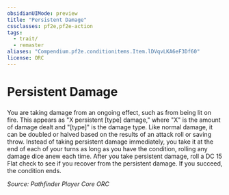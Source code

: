 ```yaml
---
obsidianUIMode: preview
title: "Persistent Damage"
cssclasses: pf2e,pf2e-action
tags:
  - trait/
  - remaster
aliases: "Compendium.pf2e.conditionitems.Item.lDVqvLKA6eF3Df60"
license: ORC
---
```

# Persistent Damage

### 






You are taking damage from an ongoing effect, such as from being lit on fire. This appears as "X persistent \[type\] damage," where "X" is the amount of damage dealt and "\[type\]" is the damage type. Like normal damage, it can be doubled or halved based on the results of an attack roll or saving throw. Instead of taking persistent damage immediately, you take it at the end of each of your turns as long as you have the condition, rolling any damage dice anew each time. After you take persistent damage, roll a DC 15 Flat check to see if you recover from the persistent damage. If you succeed, the condition ends.

*Source: Pathfinder Player Core*
*ORC*